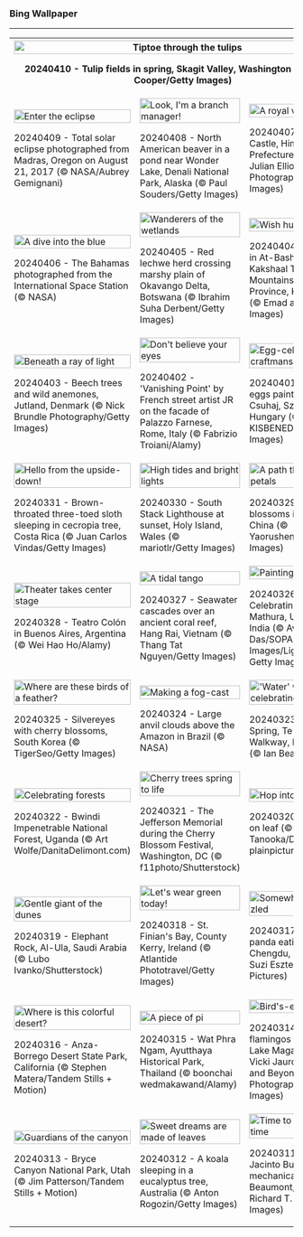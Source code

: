 <h3>
 Bing Wallpaper
</h3>
<hr/>
<table>
<tr>
<th colspan="3">
<img alt="Tiptoe through the tulips" src="https://www.bing.com/th?id=OHR.SkagitValleyTulips_EN-US2489408645_UHD.jpg&amp;rf=LaDigue_UHD.jpg&amp;pid=hp&amp;w=3840&amp;h=2160&amp;rs=1&amp;c=4" width="100%"/><p>20240410 - Tulip fields in spring, Skagit Valley, Washington (© Claudia Cooper/Getty Images)</p></th>
</tr>
<tr>
<td><img alt="Enter the eclipse" src="https://www.bing.com/th?id=OHR.SolarEclipseOregon_EN-US2134131862_UHD.jpg&amp;rf=LaDigue_UHD.jpg&amp;pid=hp&amp;w=3840&amp;h=2160&amp;rs=1&amp;c=4" width="100%"/><p>20240409 - Total solar eclipse photographed from Madras, Oregon on August 21, 2017 (© NASA/Aubrey Gemignani)</p></td>
<td><img alt="Look, I'm a branch manager!" src="https://www.bing.com/th?id=OHR.BeaverDenali_EN-US1894047698_UHD.jpg&amp;rf=LaDigue_UHD.jpg&amp;pid=hp&amp;w=3840&amp;h=2160&amp;rs=1&amp;c=4" width="100%"/><p>20240408 - North American beaver in a pond near Wonder Lake, Denali National Park, Alaska (© Paul Souders/Getty Images)</p></td>
<td><img alt="A royal view" src="https://www.bing.com/th?id=OHR.JapanHimeji_EN-US1768279571_UHD.jpg&amp;rf=LaDigue_UHD.jpg&amp;pid=hp&amp;w=3840&amp;h=2160&amp;rs=1&amp;c=4" width="100%"/><p>20240407 - Himeji Castle, Himeji, Hyōgo Prefecture, Japan (© Julian Elliott Photography/Getty Images)</p></td>
</tr>
<tr>
<td><img alt="A dive into the blue" src="https://www.bing.com/th?id=OHR.BahamasSpace_EN-US1544254149_UHD.jpg&amp;rf=LaDigue_UHD.jpg&amp;pid=hp&amp;w=3840&amp;h=2160&amp;rs=1&amp;c=4" width="100%"/><p>20240406 - The Bahamas photographed from the International Space Station (© NASA)</p></td>
<td><img alt="Wanderers of the wetlands" src="https://www.bing.com/th?id=OHR.AntelopeBotswana_EN-US3335739405_UHD.jpg&amp;rf=LaDigue_UHD.jpg&amp;pid=hp&amp;w=3840&amp;h=2160&amp;rs=1&amp;c=4" width="100%"/><p>20240405 - Red lechwe herd crossing marshy plain of Okavango Delta, Botswana (© Ibrahim Suha Derbent/Getty Images)</p></td>
<td><img alt="Wish hue were here" src="https://www.bing.com/th?id=OHR.KyrgyzstanRainbow_EN-US3266651913_UHD.jpg&amp;rf=LaDigue_UHD.jpg&amp;pid=hp&amp;w=3840&amp;h=2160&amp;rs=1&amp;c=4" width="100%"/><p>20240404 - A rainbow in At-Bashy District  , Kakshaal Too Mountains, Naryn Province, Kyrgyzstan (© Emad aljumah/Getty Images)</p></td>
</tr>
<tr>
<td><img alt="Beneath a ray of light" src="https://www.bing.com/th?id=OHR.JutlandSpring_EN-US3202382460_UHD.jpg&amp;rf=LaDigue_UHD.jpg&amp;pid=hp&amp;w=3840&amp;h=2160&amp;rs=1&amp;c=4" width="100%"/><p>20240403 - Beech trees and wild anemones, Jutland, Denmark (© Nick Brundle Photography/Getty Images)</p></td>
<td><img alt="Don't believe your eyes" src="https://www.bing.com/th?id=OHR.PalazzoFarnese_EN-US3142967327_UHD.jpg&amp;rf=LaDigue_UHD.jpg&amp;pid=hp&amp;w=3840&amp;h=2160&amp;rs=1&amp;c=4" width="100%"/><p>20240402 - 'Vanishing Point' by French street artist JR on the facade of Palazzo Farnese, Rome, Italy (© Fabrizio Troiani/Alamy)</p></td>
<td><img alt="Egg-cellent craftmanship" src="https://www.bing.com/th?id=OHR.HungarianEggs_EN-US3026213374_UHD.jpg&amp;rf=LaDigue_UHD.jpg&amp;pid=hp&amp;w=3840&amp;h=2160&amp;rs=1&amp;c=4" width="100%"/><p>20240401 - Easter eggs painted by Tünde Csuhaj, Szekszárd, Hungary (© ATTILA KISBENEDEK/AFP/Getty Images)</p></td>
</tr>
<tr>
<td><img alt="Hello from the upside-down!" src="https://www.bing.com/th?id=OHR.SleepySloth_EN-US2834457510_UHD.jpg&amp;rf=LaDigue_UHD.jpg&amp;pid=hp&amp;w=3840&amp;h=2160&amp;rs=1&amp;c=4" width="100%"/><p>20240331 - Brown-throated three-toed sloth sleeping in cecropia tree, Costa Rica (© Juan Carlos Vindas/Getty Images)</p></td>
<td><img alt="High tides and bright lights" src="https://www.bing.com/th?id=OHR.SouthStackLight_EN-US2733077237_UHD.jpg&amp;rf=LaDigue_UHD.jpg&amp;pid=hp&amp;w=3840&amp;h=2160&amp;rs=1&amp;c=4" width="100%"/><p>20240330 - South Stack Lighthouse at sunset, Holy Island, Wales (© mariotlr/Getty Images)</p></td>
<td><img alt="A path through the petals" src="https://www.bing.com/th?id=OHR.ShanghaiBlossoms_EN-US2613653434_UHD.jpg&amp;rf=LaDigue_UHD.jpg&amp;pid=hp&amp;w=3840&amp;h=2160&amp;rs=1&amp;c=4" width="100%"/><p>20240329 - Cherry blossoms in Shanghai, China (© Yaorusheng/Getty Images)</p></td>
</tr>
<tr><td><img alt="Theater takes center stage" src="https://www.bing.com/th?id=OHR.TeatroColon_EN-US2518867279_UHD.jpg&amp;rf=LaDigue_UHD.jpg&amp;pid=hp&amp;w=3840&amp;h=2160&amp;rs=1&amp;c=4" width="100%"/><p>20240328 - Teatro Colón in Buenos Aires, Argentina (© Wei Hao Ho/Alamy)</p></td><td><img alt="A tidal tango" src="https://www.bing.com/th?id=OHR.HangRaiVietnam_EN-US2418713642_UHD.jpg&amp;rf=LaDigue_UHD.jpg&amp;pid=hp&amp;w=3840&amp;h=2160&amp;rs=1&amp;c=4" width="100%"/><p>20240327 - Seawater cascades over an ancient coral reef, Hang Rai, Vietnam (© Thang Tat Nguyen/Getty Images)</p></td><td><img alt="Painting the town" src="https://www.bing.com/th?id=OHR.ColorfulHoli_EN-US2354988297_UHD.jpg&amp;rf=LaDigue_UHD.jpg&amp;pid=hp&amp;w=3840&amp;h=2160&amp;rs=1&amp;c=4" width="100%"/><p>20240326 - Celebrating Holi in Mathura, Uttar Pradesh, India (© Avishek Das/SOPA Images/LightRocket via Getty Images)</p></td></tr><tr><td><img alt="Where are these birds of a feather?" src="https://www.bing.com/th?id=OHR.WhiteEyes_EN-US2249866810_UHD.jpg&amp;rf=LaDigue_UHD.jpg&amp;pid=hp&amp;w=3840&amp;h=2160&amp;rs=1&amp;c=4" width="100%"/><p>20240325 - Silvereyes with cherry blossoms, South Korea (© TigerSeo/Getty Images)</p></td><td><img alt="Making a fog-cast" src="https://www.bing.com/th?id=OHR.AmazonClouds_EN-US2049846873_UHD.jpg&amp;rf=LaDigue_UHD.jpg&amp;pid=hp&amp;w=3840&amp;h=2160&amp;rs=1&amp;c=4" width="100%"/><p>20240324 - Large anvil clouds above the Amazon in Brazil (© NASA)</p></td><td><img alt="'Water' we celebrating?" src="https://www.bing.com/th?id=OHR.WaikatoWater_EN-US1360247236_UHD.jpg&amp;rf=LaDigue_UHD.jpg&amp;pid=hp&amp;w=3840&amp;h=2160&amp;rs=1&amp;c=4" width="100%"/><p>20240323 - Blue Spring, Te Waihou Walkway, New Zealand (© Ian Beattie/Alamy)</p></td></tr><tr><td><img alt="Celebrating forests" src="https://www.bing.com/th?id=OHR.BwindiNationalForest_EN-US3376071902_UHD.jpg&amp;rf=LaDigue_UHD.jpg&amp;pid=hp&amp;w=3840&amp;h=2160&amp;rs=1&amp;c=4" width="100%"/><p>20240322 - Bwindi Impenetrable National Forest, Uganda (© Art Wolfe/DanitaDelimont.com)</p></td><td><img alt="Cherry trees spring to life" src="https://www.bing.com/th?id=OHR.CherryBlossomsDC_EN-US3285783737_UHD.jpg&amp;rf=LaDigue_UHD.jpg&amp;pid=hp&amp;w=3840&amp;h=2160&amp;rs=1&amp;c=4" width="100%"/><p>20240321 - The Jefferson Memorial during the Cherry Blossom Festival, Washington, DC (© f11photo/Shutterstock)</p></td><td><img alt="Hop into spring!" src="https://www.bing.com/th?id=OHR.SpringFrog_EN-US7109699294_UHD.jpg&amp;rf=LaDigue_UHD.jpg&amp;pid=hp&amp;w=3840&amp;h=2160&amp;rs=1&amp;c=4" width="100%"/><p>20240320 - Tree frog on leaf (© Tetsuya Tanooka/DEEPOL by plainpicture)</p></td></tr><tr><td><img alt="Gentle giant of the dunes" src="https://www.bing.com/th?id=OHR.ElephantRock_EN-US2340789308_UHD.jpg&amp;rf=LaDigue_UHD.jpg&amp;pid=hp&amp;w=3840&amp;h=2160&amp;rs=1&amp;c=4" width="100%"/><p>20240319 - Elephant Rock, Al-Ula, Saudi Arabia (© Lubo Ivanko/Shutterstock)</p></td><td><img alt="Let's wear green today!" src="https://www.bing.com/th?id=OHR.StFiniansBay_EN-US2242323244_UHD.jpg&amp;rf=LaDigue_UHD.jpg&amp;pid=hp&amp;w=3840&amp;h=2160&amp;rs=1&amp;c=4" width="100%"/><p>20240318 - St. Finian's Bay, County Kerry, Ireland (© Atlantide Phototravel/Getty Images)</p></td><td><img alt="Somewhat bamboo-zled" src="https://www.bing.com/th?id=OHR.BambooPanda_EN-US2038899729_UHD.jpg&amp;rf=LaDigue_UHD.jpg&amp;pid=hp&amp;w=3840&amp;h=2160&amp;rs=1&amp;c=4" width="100%"/><p>20240317 - Giant panda eating bamboo, Chengdu, China (© Suzi Eszterhas/Minden Pictures)</p></td></tr><tr><td><img alt="Where is this colorful desert?" src="https://www.bing.com/th?id=OHR.AnzaBorregoBloom_EN-US1951730180_UHD.jpg&amp;rf=LaDigue_UHD.jpg&amp;pid=hp&amp;w=3840&amp;h=2160&amp;rs=1&amp;c=4" width="100%"/><p>20240316 - Anza-Borrego Desert State Park, California (© Stephen Matera/Tandem Stills + Motion)</p></td><td><img alt="A piece of pi" src="https://www.bing.com/th?id=OHR.AyutthayaTree_EN-US1871119120_UHD.jpg&amp;rf=LaDigue_UHD.jpg&amp;pid=hp&amp;w=3840&amp;h=2160&amp;rs=1&amp;c=4" width="100%"/><p>20240315 - Wat Phra Ngam, Ayutthaya Historical Park, Thailand (© boonchai wedmakawand/Alamy)</p></td><td><img alt="Bird's-eye view" src="https://www.bing.com/th?id=OHR.MagadiFlamingos_EN-US1720896379_UHD.jpg&amp;rf=LaDigue_UHD.jpg&amp;pid=hp&amp;w=3840&amp;h=2160&amp;rs=1&amp;c=4" width="100%"/><p>20240314 - Lesser flamingos flying over Lake Magadi, Kenya (© Vicki Jauron, Babylon and Beyond Photography/Getty Images)</p></td></tr><tr><td><img alt="Guardians of the canyon" src="https://www.bing.com/th?id=OHR.BryceSnow_EN-US1471442313_UHD.jpg&amp;rf=LaDigue_UHD.jpg&amp;pid=hp&amp;w=3840&amp;h=2160&amp;rs=1&amp;c=4" width="100%"/><p>20240313 - Bryce Canyon National Park, Utah (© Jim Patterson/Tandem Stills + Motion)</p></td><td><img alt="Sweet dreams are made of leaves" src="https://www.bing.com/th?id=OHR.SleepyKoala_EN-US1399776436_UHD.jpg&amp;rf=LaDigue_UHD.jpg&amp;pid=hp&amp;w=3840&amp;h=2160&amp;rs=1&amp;c=4" width="100%"/><p>20240312 - A koala sleeping in a eucalyptus tree, Australia (© Anton Rogozin/Getty Images)</p></td><td><img alt="Time to change the time" src="https://www.bing.com/th?id=OHR.BeaumontClock_EN-US1267001824_UHD.jpg&amp;rf=LaDigue_UHD.jpg&amp;pid=hp&amp;w=3840&amp;h=2160&amp;rs=1&amp;c=4" width="100%"/><p>20240311 - San Jacinto Building's mechanical clock, Beaumont, Texas (© Richard T. Nowitz/Getty Images)</p></td></tr></table>
